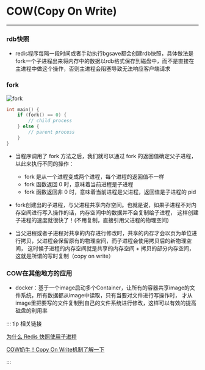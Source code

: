 # COW(Copy On Write)
---

### rdb快照
* redis程序每隔一段时间或者手动执行bgsave都会创建rdb快照，具体做法是fork一个子进程出来将内存中的数据以rdb格式保存到磁盘中，而不是直接在
主进程中做这个操作，否则主进程会阻塞导致无法响应客户端请求

### fork
![fork](/images/program/redis/fork.png)

```c
int main() {
    if (fork() == 0) {
        // child process
    } else {
        // parent process
    }
}
```

* 当程序调用了 fork 方法之后，我们就可以通过 fork 的返回值确定父子进程，以此来执行不同的操作：
  * fork 是从一个进程变成两个进程，每个进程的返回值不一样  
  * fork 函数返回 0 时，意味着当前进程是子进程
  * fork 函数返回非 0 时，意味着当前进程是父进程，返回值是子进程的 pid
  
* fork创建出的子进程，与父进程共享内存空间。也就是说，如果子进程不对内存空间进行写入操作的话，内存空间中的数据并不会复制给子进程，
这样创建子进程的速度就很快了！(不用复制，直接引用父进程的物理空间)

* 当父进程或者子进程对共享的内存进行修改时，共享的内存才会以页为单位进行拷贝，父进程会保留原有的物理空间，而子进程会使用拷贝后的新物理空间，
这时候子进程的内存空间就是共享的内存空间 + 拷贝的部分内存空间，这就是所谓的写时复制（copy on write）

### COW在其他地方的应用
* docker：基于一个image启动多个Container，让所有的容器共享image的文件系统，所有数据都从image中读取，只有当要对文件进行写操作时，
才从image里把要写的文件复制到自己的文件系统进行修改，这样可以有效的提高磁盘的利用率

::: tip 相关链接

[为什么 Redis 快照使用子进程](https://draveness.me/whys-the-design-redis-bgsave-fork/)

[COW奶牛！Copy On Write机制了解一下](https://juejin.cn/post/6844903702373859335)

:::